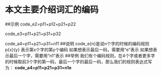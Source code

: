 # 本文主要介绍词汇的编码
##示例
code_e2=p11+p12+p21+p22

code_e3=p11+p21+p31+p32

code_a4=p11+p21+p31+n11
##说明
code_e{n}是说n个字的时候的编码规则
p{x}{y} 表示第x个字的第y个编码
如果想表示最后一码，需要用“e”表示
如果想表示最后一个字，需要用“n1”表示
##举例
我们有个编码规则，在4个字或者更多字的时候取前3个字的第一码，最后一个字的最后一码，那么我们的规则表达式写为：
**code_a4=p11+p21+p31+n1e**